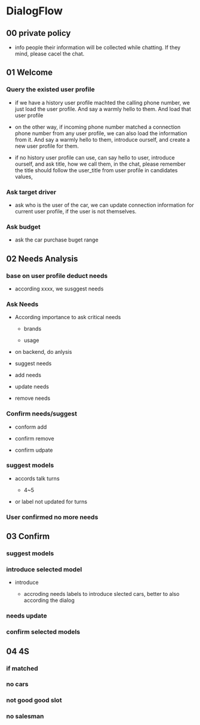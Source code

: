 # DialogFlow

## 00 private policy

- info people their information will be collected while chatting. If they mind, please cacel the chat.

## 01 Welcome

### Query the existed user profile

- if we have a history user profile machted the calling phone number, we just load the user profile. And say a warmly hello to them. And load that user profile

- on the other way, if incoming phone number matched a connection phone number from any user profile, we can also load the information from it. And say a warmly hello to them, introduce ourself, and create a new user profile for them.

- if no history user profile can use, can say hello to user, introduce ourself, and ask title, how we call them, in the chat, please remember the title should follow the user_title from user profile in candidates values, 

### Ask target driver
- ask who is the user of the car, we can update connection information for current user profile, if the user is not themselves.

### Ask budget
- ask the car purchase buget range

## 02 Needs Analysis

### base on user profile deduct needs

- according xxxx,  we susggest needs

### Ask Needs

- According importance to ask critical needs

	- brands

	- usage

- on backend, do anlysis

- suggest needs

- add needs

- update needs

- remove needs

### Confirm needs/suggest

- conform add

- confirm remove

- confirm udpate

### suggest models

- accords talk turns

	- 4~5

- or label not updated for turns

### User confirmed no more needs

## 03 Confirm 

### suggest models

### introduce selected model

- introduce 

	- accroding needs labels to introduce slected cars, better to also according the dialog

### needs update

### confirm selected models

## 04 4S

### if matched

### no cars

### not good good slot

### no salesman

